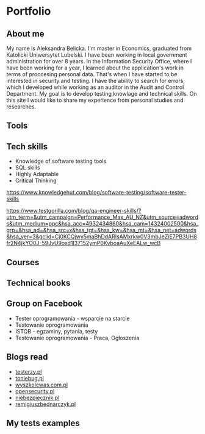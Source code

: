 
# Portfolio

## About me
My name is Aleksandra Belicka. I'm master in Economics, graduated from Katolicki Uniwersytet Lubelski. I have been working in local government administration for over 8 years. In the Information Security Office, where I have been working for a year, I learned about the application's work in terms of proccesing personal data. That's when I have started to be interested in security and testing. I have the ability to search for errors, which I developed while working as an auditor in the Audit and Control Department. My goal is to develop testing knowlage and technical skills. On this site I would like to share my experience from personal studies and researches.


## Tools



## Tech skills
* Knowledge of software testing tools
* SQL skills
* Highly Adaptable 
* Critical Thinking

https://www.knowledgehut.com/blog/software-testing/software-tester-skills

https://www.testgorilla.com/blog/qa-engineer-skills/?utm_term=&utm_campaign=Performance_Max_AU_NZ&utm_source=adwords&utm_medium=ppc&hsa_acc=4932434860&hsa_cam=14324002500&hsa_grp=&hsa_ad=&hsa_src=x&hsa_tgt=&hsa_kw=&hsa_mt=&hsa_net=adwords&hsa_ver=3&gclid=Cj0KCQjwy5maBhDdARIsAMxrkw0V3mbJeZiE7PB3UH8fr2N4jkYO0J-59JvU9oxd1I37152ymP0KvboaAuXeEALw_wcB

## Courses

## Technical books

## Group on Facebook

* Tester oprogramowania - wsparcie na starcie
* Testowanie oprogramowania
* ISTQB - egzaminy, pytania, testy
* Testowanie oprogramowania - Praca, Ogłoszenia

## Blogs read
* [testerzy.pl](https://testerzy.pl/)
* [toniebug.pl](https://www.toniebug.pl/)
* [wyszkolewas.com.pl](https://www.wyszkolewas.com.pl/blog/)
* [opensecurity.pl](https://opensecurity.pl/)
* [niebezpiecznik.pl](https://niebezpiecznik.pl/)
* [remigiuszbednarczyk.pl](https://remigiuszbednarczyk.pl)

## My tests examples 
